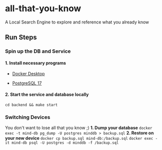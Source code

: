 # all-that-you-know

A Local Search Engine to explore and reference what you already know

## Run Steps

### Spin up the DB and Service

#### 1. Install necessary programs

- [Docker Desktop](https://docs.docker.com/desktop/setup/install/windows-install/)

- [PostgreSQL 17](https://www.postgresql.org/download/)

#### 2. Start the service and database locally

`cd backend && make start`

### Switching Devices

You don't want to lose all that you know ;)
**1. Dump your database**
`docker exec -t mind-db pg_dump -U postgres minddb > backup.sql`
**2. Restore on your new device**
`docker cp backup.sql mind-db:/backup.sql`
`docker exec -it mind-db psql -U postgres -d minddb -f /backup.sql`
